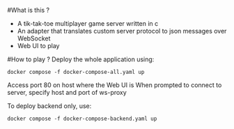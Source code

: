 #What is this ?
- A tik-tak-toe multiplayer game server written in c
- An adapter that translates custom server protocol to json messages over WebSocket
- Web UI to play

#How to play ?
Deploy the whole application using:
```shell
docker compose -f docker-compose-all.yaml up
```
Access port 80 on host where the Web UI is
When prompted to connect to server, specify host and port of ws-proxy

To deploy backend only, use:
```shell
docker compose -f docker-compose-backend.yaml up
```
